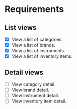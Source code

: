 # Requirements

## List views

- [x] View a list of categories.
- [x] View a list of brands.
- [x] View a list of instruments.
- [x] View a list of inventory items.

## Detail views

- [ ] View category detail.
- [ ] View brand detail.
- [ ] View instrument detail.
- [ ] View inventory item detail.
